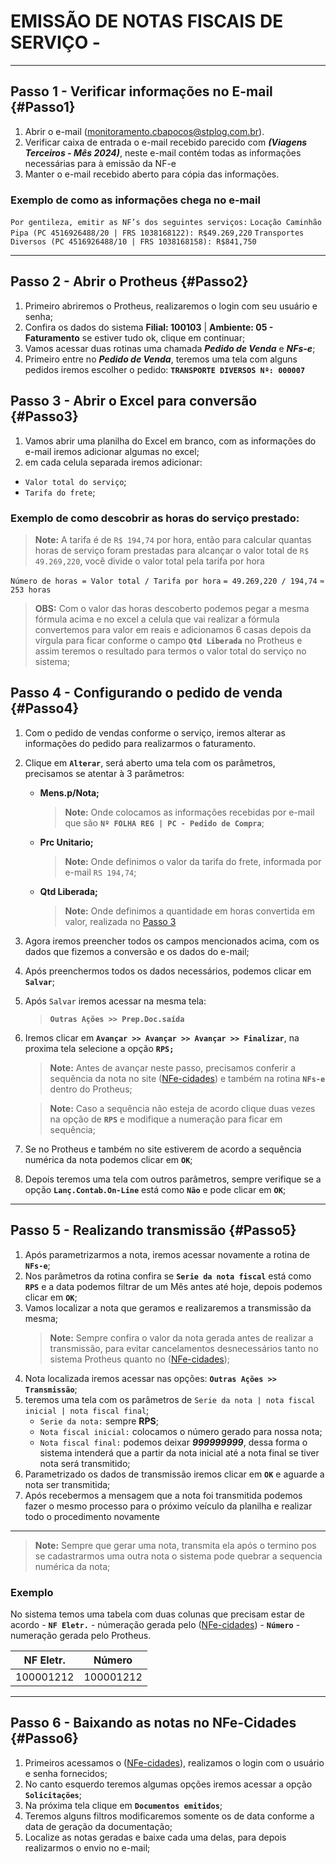 # EMISSÃO DE NOTAS FISCAIS DE SERVIÇO -
---
## Passo 1 - Verificar informações no E-mail {#Passo1}

1. Abrir o e-mail (monitoramento.cbapocos@stplog.com.br).
2. Verificar caixa de entrada o e-mail recebido parecido com **_(Viagens Terceiros - Mês 2024)_**, neste e-mail contém todas as informações necessárias para à emissão da NF-e
3. Manter o e-mail recebido aberto para cópia das informações.

### Exemplo de como as informações chega no e-mail

`Por gentileza, emitir as NF’s dos seguintes serviços:`
`Locação Caminhão Pipa (PC 4516926488/20 | FRS 1038168122): R$49.269,220`
`Transportes Diversos (PC 4516926488/10 | FRS 1038168158): R$841,750`

---

## Passo 2 - Abrir o Protheus {#Passo2}

1. Primeiro abriremos o Protheus, realizaremos o login com seu usuário e senha;
2. Confira os dados do sistema **Filial: 100103** | **Ambiente: 05 - Faturamento** se estiver tudo ok, clique em continuar;
3. Vamos acessar duas rotinas uma chamada **_Pedido de Venda_** e **_NFs-e_**;
4. Primeiro entre no **_Pedido de Venda_**, teremos uma tela com alguns pedidos iremos escolher o pedido:
   **`TRANSPORTE DIVERSOS Nº: 000007`**

## Passo 3 - Abrir o Excel para conversão {#Passo3}

1. Vamos abrir uma planilha do Excel em branco, com as informações do e-mail iremos adicionar algumas no excel;
2. em cada celula separada iremos adicionar:

- `Valor total do serviço`;
- `Tarifa do frete`;

### Exemplo de como descobrir as horas do serviço prestado:
> **Note:** A tarifa é de `R$ 194,74` por hora, então para calcular quantas horas de serviço foram prestadas para alcançar o valor total de `R$ 49.269,220`, você divide o valor total pela tarifa por hora

`Número de horas = Valor total / Tarifa por hora`
`= 49.269,220 / 194,74`
`≈ 253 horas`

> **OBS:** Com o valor das horas descoberto podemos pegar a mesma fórmula acima e no excel a celula que vai realizar a fórmula convertemos para valor em reais e adicionamos 6 casas depois da vírgula para ficar conforme o campo **`Qtd Liberada`** no Protheus e assim teremos o resultado para termos o valor total do serviço no sistema;

## Passo 4 - Configurando o pedido de venda {#Passo4}

1. Com o pedido de vendas conforme o serviço, iremos alterar as informações do pedido para realizarmos o faturamento.
2. Clique em **`Alterar`**, será aberto uma tela com os parâmetros, precisamos se atentar à 3 parâmetros:

   - **Mens.p/Nota;**

     > **Note:** Onde colocamos as informações recebidas por e-mail que são **`Nº FOLHA REG | PC - Pedido de Compra`**;

   - **Prc Unitario;**

     > **Note:** Onde definimos o valor da tarifa do frete, informada por e-mail `RS 194,74`;

   - **Qtd Liberada;**

     > **Note:** Onde definimos a quantidade em horas convertida em valor, realizada no [Passo 3](#Passo3)

3. Agora iremos preencher todos os campos mencionados acima, com os dados que fizemos a conversão e os dados do e-mail;
4. Após preenchermos todos os dados necessários, podemos clicar em **`Salvar`**;
5. Após `Salvar` iremos acessar na mesma tela:
   > **`Outras Ações >> Prep.Doc.saída`**
6. Iremos clicar em **`Avançar >> Avançar >> Avançar >> Finalizar`**, na proxima tela selecione a opção **`RPS;`**

   > **Note:** Antes de avançar neste passo, precisamos conferir a sequência da nota no site ([NFe-cidades](https://www.nfe-cidades.com.br/landing-page)) e também na rotina **`NFs-e`** dentro do Protheus;

   > **Note:** Caso a sequência não esteja de acordo clique duas vezes na opção de **`RPS`** e modifique a numeração para ficar em sequência;

7. Se no Protheus e também no site estiverem de acordo a sequência numérica da nota podemos clicar em **`OK`**;
8. Depois teremos uma tela com outros parâmetros, sempre verifique se a opção **`Lanç.Contab.On-Line`** está como **`Não`** e pode clicar em **`OK`**;

---

## Passo 5 - Realizando transmissão {#Passo5}

1. Após parametrizarmos a nota, iremos acessar novamente a rotina de **`NFs-e`**;
2. Nos parâmetros da rotina confira se **`Serie da nota fiscal`** está como **`RPS`** e a data podemos filtrar de um Mês antes até hoje, depois podemos clicar em **`OK`**;
3. Vamos localizar a nota que geramos e realizaremos a transmissão da mesma;
   > **Note:** Sempre confira o valor da nota gerada antes de realizar a transmissão, para evitar cancelamentos desnecessários tanto no sistema Protheus quanto no ([NFe-cidades](https://www.nfe-cidades.com.br/landing-page));
4. Nota localizada iremos acessar nas opções: **`Outras Ações >> Transmissão`**;
5. teremos uma tela com os parâmetros de `Serie da nota | nota fiscal inicial | nota fiscal final`;
   - `Serie da nota:` sempre **RPS**;
   - `Nota fiscal inicial:` colocamos o número gerado para nossa nota;
   - `Nota fiscal final:` podemos deixar **_999999999_**, dessa forma o sistema intenderá que a partir da nota inicial até a nota final se tiver nota será transmitido;
6. Parametrizado os dados de transmissão iremos clicar em **`OK`** e aguarde a nota ser transmitida;
7. Após recebermos a mensagem que a nota foi transmitida podemos fazer o mesmo processo para o próximo veículo da planilha e realizar todo o procedimento novamente

---

> **Note:** Sempre que gerar uma nota, transmita ela após o termino pos se cadastrarmos uma outra nota o sistema pode quebrar a sequencia numérica da nota;

### Exemplo

No sistema temos uma tabela com duas colunas que precisam estar de acordo - **`NF Eletr.`** - númeração gerada pelo ([NFe-cidades](https://www.nfe-cidades.com.br/landing-page)) - **`Número`** - numeração gerada pelo Protheus.

| NF Eletr. | Número    |
| --------- | --------- |
| 100001212 | 100001212 |

---

## Passo 6 - Baixando as notas no NFe-Cidades {#Passo6}

1. Primeiros acessamos o ([NFe-cidades](https://www.nfe-cidades.com.br/landing-page)), realizamos o login com o usuário e senha fornecidos;
2. No canto esquerdo teremos algumas opções iremos acessar a opção **`Solicitações`**;
3. Na próxima tela clique em **`Documentos emitidos`**;
4. Teremos alguns filtros modificaremos somente os de data conforme a data de geração da documentação;
5. Localize as notas geradas e baixe cada uma delas, para depois realizarmos o envio no e-mail;
